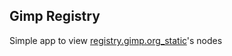
## Gimp Registry

Simple app to view
[registry.gimp.org_static](https://github.com/pixlsus/registry.gimp.org_static)'s nodes